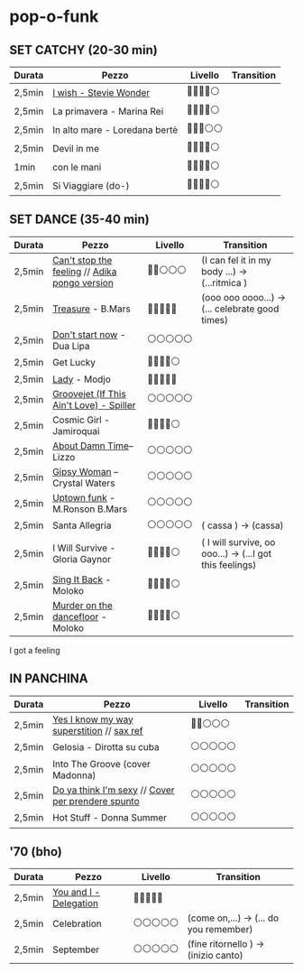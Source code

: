 # pop-o-funk


## SET CATCHY (20-30 min)


| Durata | Pezzo | Livello | Transition |
|--------|-------|---------|------------|
2,5min | [I wish - Stevie Wonder](https://youtu.be/8y_23ohvmoI?feature=shared)      | 🔵🔵🔵🔵⚪️
2,5min | La primavera - Marina Rei          | 🔵🔵🔵🔵⚪️
2,5min | In alto mare - Loredana bertè      | 🔵🔵🔵⚪️⚪️
2,5min | Devil in me                        | 🔵🔵🔵🔵⚪️
1min   | con le mani                        | 🔵🔵🔵🔵⚪️
2,5min | Si Viaggiare (do-)                 | 🔵🔵🔵🔵⚪️


## SET DANCE (35-40 min)

| Durata | Pezzo | Livello | Transition |
|--------|-------|---------|------------
2,5min | [Can't stop the feeling](https://www.youtube.com/watch?vru0K8uYEZWw) // [Adika pongo version](https://www.youtube.com/watch?app=desktop&v=JIlEocyaaRE)  | 🔵🔵⚪️⚪️⚪️ | (I can fel it in my body ...) -> (...ritmica )
2,5min | [Treasure](https://www.youtube.com/watch?v=lGMw-XGpcfw) - B.Mars                 | 🔵🔵🔵🔵🔵 | (ooo ooo oooo...) -> (... celebrate good times)
2,5min | [Don't start now](https://www.youtube.com/watch?v=8e9HLSv2cqQ) - Dua Lipa        | ⚪️⚪️⚪️⚪️⚪️ |
2,5min | Get Lucky                         | 🔵🔵🔵🔵⚪️ |
2,5min | [Lady](https://www.youtube.com/watch?v=DX4P3r3-BVk) - Modjo                      | 🔵🔵🔵🔵🔵 |
2,5min | [Groovejet (If This Ain't Love) - Spiller](https://www.youtube.com/watch?v=VOdgbRx4ihQ)    | ⚪️⚪️⚪️⚪️⚪️ |
2,5min | Cosmic Girl - Jamiroquai           | 🔵🔵🔵🔵⚪️ | 
2,5min | [About Damn Time](https://youtu.be/Il8H0idtQ04?feature=shared)– Lizzo           | ⚪️⚪️⚪️⚪️⚪️ |
2,5min | [Gipsy Woman](https://www.youtube.com/watch?v=EVFx6eaL9gk) – Crystal Waters          | ⚪️⚪️⚪️⚪️⚪️ |
2,5min | [Uptown funk](https://www.youtube.com/watch?v=7IJFln1zrNU)  - M.Ronson B.Mars    | ⚪️⚪️⚪️⚪️⚪️ |
2,5min | Santa Allegria                    | ⚪️⚪️⚪️⚪️⚪️ | ( cassa ) -> (cassa)
2,5min | I Will Survive - Gloria Gaynor    | 🔵🔵🔵🔵⚪️ | ( I will survive, oo ooo...) -> (...I got this feelings)
2,5min | [Sing It Back](https://www.youtube.com/watch?v=pLZQTOiR5VA) - Moloko | 🔵🔵🔵🔵⚪️ |
2,5min | [Murder on the dancefloor](https://www.youtube.com/watch?v=ezI3ZvhDiDU) - Moloko | 🔵🔵🔵🔵⚪️ |

I got a feeling
  

## IN PANCHINA 

| Durata | Pezzo | Livello | Transition |
|--------|-------|---------|------------
2,5min | [Yes I know my way](https://www.youtube.com/watch?v=zNuQ_x5-JsI) <br>   [superstition](https://www.youtube.com/watch?v=ooVGZ-W14O8) // [sax ref](https://www.youtube.com/watch?v=0KyYntXJYDI)| 🔵🔵⚪️⚪️⚪️
2,5min | Gelosia - Dirotta su cuba          | ⚪️⚪️⚪️⚪️⚪️
2,5min | Into The Groove (cover Madonna)   | ⚪️⚪️⚪️⚪️⚪️ |
2,5min | [Do ya think I'm sexy](https://www.youtube.com/watch?v=Hphwfq1wLJs) // [Cover per prendere spunto ](https://www.youtube.com/watch?v=G8xvVPoVMKo) | ⚪️⚪️⚪️⚪️⚪️ |
2,5min | Hot Stuff - Donna Summer          | ⚪️⚪️⚪️⚪️⚪️ |


## '70 (bho) 

| Durata | Pezzo | Livello | Transition |
|--------|-------|---------|------------
2,5min | [You and I - Delegation](https://youtu.be/D6MMZfbJp3w?feature=shared)                       | 🔵🔵🔵🔵🔵 |
2,5min | Celebration                       | ⚪️⚪️⚪️⚪️⚪️ | (come on,...) -> (... do you remember)
2,5min | September                         | ⚪️⚪️⚪️⚪️⚪️ | (fine ritornello ) -> (inizio canto)

